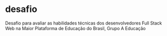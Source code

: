 # desafio
Desafio para avaliar as habilidades técnicas dos desenvolvedores Full Stack Web na Maior Plataforma de Educação do Brasil, Grupo A Educação 
